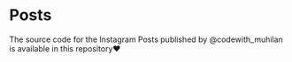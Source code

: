 # Posts
The source code for the Instagram Posts published by @codewith_muhilan is available in this repository❤️
<h1><a href="https://ii17011701.github.io/Posts/"></a></h1>
